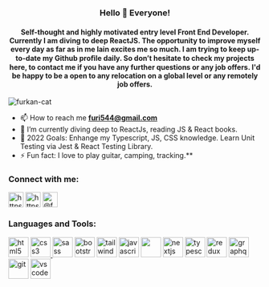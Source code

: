 <h3 align="center">Hello 👋 Everyone!</h1>
<h4 align="center">Self-thought and highly motivated entry level Front End Developer. Currently I am diving to deep ReactJS. The opportunity to improve myself
every day as far as in me lain excites me so much. I am trying to keep up-to-date my Github
proﬁle daily. So don’t hesitate to check my projects here, to contact me if you have any further questions or any job offers. I'd be happy to be a open to any relocation on a global level or any remotely job offers.</h4>

<p align="left"> <img src="https://komarev.com/ghpvc/?username=insomniumferum&label=Profile%20views&color=0e75b6&style=flat" alt="furkan-cat" /> </p>

- 📫 How to reach me **furi544@gmail.com**
- 🌱 I’m currently diving deep to ReactJs, reading JS & React books.
- 🥅 2022 Goals: Enhange my Typescript, JS, CSS knowledge. Learn Unit Testing via Jest & React Testing Library.
- ⚡ Fun fact: I love to play guitar, camping, tracking.**

<h3 align="left">Connect with me:</h3>
<a href="//twitter.com/furkancat" target="blank"><img align="center" src="https://raw.githubusercontent.com/rahuldkjain/github-profile-readme-generator/master/src/images/icons/Social/twitter.svg" alt="https://twitter.com/furkancat" height="30" width="30" /></a>
<a href="https://www.linkedin.com/in/furkan-%c3%a7at-20174216/" target="blank"><img align="center" src="https://raw.githubusercontent.com/rahuldkjain/github-profile-readme-generator/master/src/images/icons/Social/linked-in-alt.svg" alt="https://www.linkedin.com/in/furkan-%c3%a7at-20174216/" height="30" width="30" /></a>
<a href="https://www.hackerrank.com/furi544" target="blank"><img align="center" src="https://raw.githubusercontent.com/rahuldkjain/github-profile-readme-generator/master/src/images/icons/Social/hackerearth.svg" alt="@furi544" height="30" width="30" /></a>
<h3 align="left">Languages and Tools:</h3>
<p align="left">
<a href="https://www.w3.org/html/" target="_blank"><img src="https://skillicons.dev/icons?i=html" alt="html5" width="40" height="40"/></a> 
<a href="https://www.w3schools.com/css/" target="_blank"><img src="https://skillicons.dev/icons?i=css" alt="css3" width="40" height="40"/><a href="https://sass-lang.com" target="_blank"> <img src="https://skillicons.dev/icons?i=sass" alt="sass" width="40" height="40"/></a>
<a href="https://getbootstrap.com/" target="_blank"><img src="https://skillicons.dev/icons?i=bootstrap" alt="bootstrap" width="40" height="40"/></a>
  <a href="https://tailwindcss.com" target="_blank"><img src="https://skillicons.dev/icons?i=tailwind" alt="tailwind" width="40" height="40"/></a>
<a href="https://developer.mozilla.org/en-US/docs/Web/JavaScript" target="_blank"><img src="https://skillicons.dev/icons?i=js" alt="javascript" width="40" height="40"/></a>
<a href="https://reactjs.org/" target="_blank"><img width="40" height="40" src="https://skillicons.dev/icons?i=react"></a>
<a align="left"><a href="https://nextjs.org" target="_blank"><img src="https://skillicons.dev/icons?i=nextjs" alt="nextjs" width="40" height="40"/></a>
<a href="https://www.typescriptlang.org" target="_blank"><img src="https://skillicons.dev/icons?i=ts" alt="typescript" width="40" height="40"/></a>
<a href="https://redux.js.org" target="_blank"><img src="https://skillicons.dev/icons?i=redux" alt="redux" width="40" height="40"/></a>
<a href="https://graphql.org" target="_blank"><img src="https://skillicons.dev/icons?i=graphql" alt="graphql" width="40" height="40"/></a>
<a href="https://git-scm.com/" target="_blank"><img src="https://skillicons.dev/icons?i=git" alt="git" width="40" height="40"/></a>
<a href="https://code.visualstudio.com" target="_blank"><img src="https://skillicons.dev/icons?i=vscode" alt="vscode" width="40" height="40"/></a>

